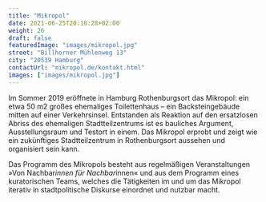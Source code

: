 ```yaml
---
title: "Mikropol"
date: 2021-06-25T20:18:28+02:00
weight: 26
draft: false
featuredImage: "images/mikropol.jpg"
street: "Billhorner Mühlenweg 13"
city: "20539 Hamburg"
contactUrl: "mikropol.de/kontakt.html"
images: ["images/mikropol.jpg"]
---
```


Im Sommer 2019 eröffnete in Hamburg Rothenburgsort das Mikropol: ein etwa 50 m2 großes ehemaliges Toilettenhaus – ein Backsteingebäude mitten auf einer Verkehrsinsel. Entstanden als Reaktion auf den ersatzlosen Abriss des ehemaligen Stadtteilzentrums ist es bauliches Argument, Ausstellungsraum und Testort in einem. Das Mikropol erprobt und zeigt wie ein zukünftiges Stadtteilzentrum in Rothenburgsort aussehen und organisiert sein kann.

Das Programm des Mikropols besteht aus regelmäßigen Veranstaltungen »Von Nachbar*innen für Nachbar*innen« und aus dem Programm eines kuratorischen Teams, welches die Tätigkeiten im und um das Mikropol iterativ in stadtpolitische Diskurse einordnet und nutzbar macht.
